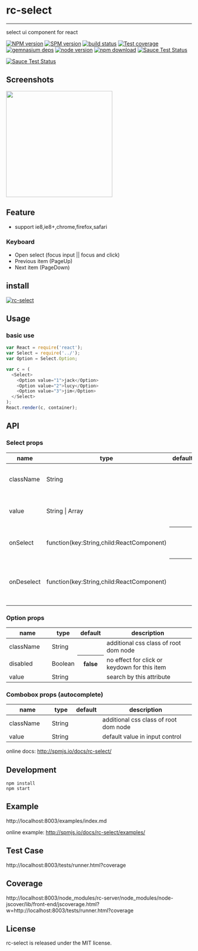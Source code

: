 # rc-select
---

select ui component for react

[![NPM version][npm-image]][npm-url]
[![SPM version](http://spmjs.io/badge/rc-select)](http://spmjs.io/package/rc-select)
[![build status][travis-image]][travis-url]
[![Test coverage][coveralls-image]][coveralls-url]
[![gemnasium deps][gemnasium-image]][gemnasium-url]
[![node version][node-image]][node-url]
[![npm download][download-image]][download-url]
[![Sauce Test Status](https://saucelabs.com/buildstatus/rc-select)](https://saucelabs.com/u/rc-select)

[![Sauce Test Status](https://saucelabs.com/browser-matrix/rc-select.svg)](https://saucelabs.com/u/rc-select)

[npm-image]: http://img.shields.io/npm/v/rc-select.svg?style=flat-square
[npm-url]: http://npmjs.org/package/rc-select
[travis-image]: https://img.shields.io/travis/react-component/select.svg?style=flat-square
[travis-url]: https://travis-ci.org/react-component/select
[coveralls-image]: https://img.shields.io/coveralls/react-component/select.svg?style=flat-square
[coveralls-url]: https://coveralls.io/r/react-component/select?branch=master
[gemnasium-image]: http://img.shields.io/gemnasium/react-component/select.svg?style=flat-square
[gemnasium-url]: https://gemnasium.com/react-component/select
[node-image]: https://img.shields.io/badge/node.js-%3E=_0.10-green.svg?style=flat-square
[node-url]: http://nodejs.org/download/
[download-image]: https://img.shields.io/npm/dm/rc-select.svg?style=flat-square
[download-url]: https://npmjs.org/package/rc-select

## Screenshots

<img src="" width="288"/>


## Feature

* support ie8,ie8+,chrome,firefox,safari

### Keyboard

* Open select (focus input || focus and click)
* Previous item (PageUp)
* Next item (PageDown)


## install

[![rc-select](https://nodei.co/npm/rc-select.png)](https://npmjs.org/package/rc-select)

## Usage

### basic use
```js
var React = require('react'); 
var Select = require('../');
var Option = Select.Option;

var c = (
  <Select>
    <Option value="1">jack</Option>
    <Option value="2">lucy</Option>
    <Option value="3">jim</Option>
  </Select>
);
React.render(c, container);
```


## API

### Select props

<table class="table table-bordered table-striped">
    <thead>
    <tr>
        <th style="width: 100px;">name</th>
        <th style="width: 50px;">type</th>
        <th style="width: 50px;">default</th>
        <th>description</th>
    </tr>
    </thead>
    <tbody>
        <tr>
          <td>className</td>
          <td>String</td>
          <td></td>
          <td>additional css class of root dom node</td>
        </tr>
        <tr>
          <td>value</td>
          <td>String | Array</td>
          <td></td>
          <td>specify the default selected item(s)</td>
        </tr>        
        <tr>
            <td>onSelect</td>
            <td>function(key:String,child:ReactComponent)</td>
            <th></th>
            <td>called when select an option</td>
        </tr>
        <tr>
            <td>onDeselect</td>
            <td>function(key:String,child:ReactComponent)</td>
            <th></th>
            <td>called when deselect an option (for mutiple select)</td>
        </tr>
        </tr>        
    </tbody>
</table>

### Option props

<table class="table table-bordered table-striped">
    <thead>
    <tr>
        <th style="width: 100px;">name</th>
        <th style="width: 50px;">type</th>
        <th style="width: 50px;">default</th>
        <th>description</th>
    </tr>
    </thead>
    <tbody>
        <tr>
          <td>className</td>
          <td>String</td>
          <td></td>
          <td>additional css class of root dom node</td>
        </tr>
        <tr>
            <td>disabled</td>
            <td>Boolean</td>
            <th>false</th>
            <td>no effect for click or keydown for this item</td>
        </tr>        
        <tr>
          <td>value</td>
          <td>String</td>
          <td></td>
          <td>search by this attribute</td>
        </tr>
    </tbody>
</table>


### Combobox props (autocomplete)

<table class="table table-bordered table-striped">
    <thead>
    <tr>
        <th style="width: 100px;">name</th>
        <th style="width: 50px;">type</th>
        <th style="width: 50px;">default</th>
        <th>description</th>
    </tr>
    </thead>
    <tbody>
        <tr>
          <td>className</td>
          <td>String</td>
          <td></td>
          <td>additional css class of root dom node</td>
        </tr>
        <tr>
          <td>value</td>
          <td>String</td>
          <td></td>
          <td>default value in input control</td>
        </tr>
    </tbody>
</table>


online docs: http://spmjs.io/docs/rc-select/

## Development

```
npm install
npm start
```

## Example

http://localhost:8003/examples/index.md

online example: http://spmjs.io/docs/rc-select/examples/

## Test Case

http://localhost:8003/tests/runner.html?coverage

## Coverage

http://localhost:8003/node_modules/rc-server/node_modules/node-jscover/lib/front-end/jscoverage.html?w=http://localhost:8003/tests/runner.html?coverage

## License

rc-select is released under the MIT license.
